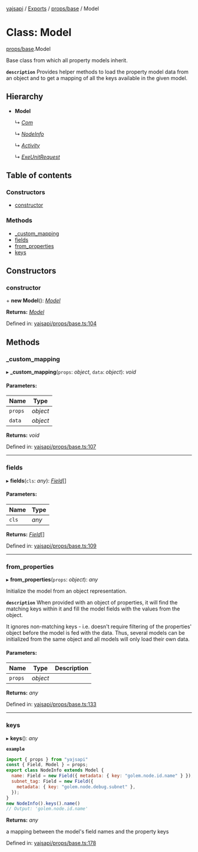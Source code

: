 [yajsapi](../README.md) / [Exports](../modules.md) / [props/base](../modules/props_base.md) / Model

# Class: Model

[props/base](../modules/props_base.md).Model

Base class from which all property models inherit.

**`description`** Provides helper methods to load the property model data from an
 object and to get a mapping of all the keys available in the given model.

## Hierarchy

* **Model**

  ↳ [*Com*](props_com.com.md)

  ↳ [*NodeInfo*](props.nodeinfo.md)

  ↳ [*Activity*](props.activity.md)

  ↳ [*ExeUnitRequest*](props_inf.exeunitrequest.md)

## Table of contents

### Constructors

- [constructor](props_base.model.md#constructor)

### Methods

- [\_custom\_mapping](props_base.model.md#_custom_mapping)
- [fields](props_base.model.md#fields)
- [from\_properties](props_base.model.md#from_properties)
- [keys](props_base.model.md#keys)

## Constructors

### constructor

\+ **new Model**(): [*Model*](props_base.model.md)

**Returns:** [*Model*](props_base.model.md)

Defined in: [yajsapi/props/base.ts:104](https://github.com/golemfactory/yajsapi/blob/0a8d8c8/yajsapi/props/base.ts#L104)

## Methods

### \_custom\_mapping

▸ **_custom_mapping**(`props`: *object*, `data`: *object*): *void*

#### Parameters:

Name | Type |
------ | ------ |
`props` | *object* |
`data` | *object* |

**Returns:** *void*

Defined in: [yajsapi/props/base.ts:107](https://github.com/golemfactory/yajsapi/blob/0a8d8c8/yajsapi/props/base.ts#L107)

___

### fields

▸ **fields**(`cls`: *any*): [*Field*](props_base.field.md)[]

#### Parameters:

Name | Type |
------ | ------ |
`cls` | *any* |

**Returns:** [*Field*](props_base.field.md)[]

Defined in: [yajsapi/props/base.ts:109](https://github.com/golemfactory/yajsapi/blob/0a8d8c8/yajsapi/props/base.ts#L109)

___

### from\_properties

▸ **from_properties**(`props`: *object*): *any*

Initialize the model from an object representation.

**`description`** When provided with an object of properties, it will find the matching keys
   within it and fill the model fields with the values from the object.

   It ignores non-matching keys - i.e. doesn't require filtering of the properties'
   object before the model is fed with the data. Thus, several models can be
   initialized from the same object and all models will only load their own data.

#### Parameters:

Name | Type | Description |
------ | ------ | ------ |
`props` | *object* |     |

**Returns:** *any*

Defined in: [yajsapi/props/base.ts:133](https://github.com/golemfactory/yajsapi/blob/0a8d8c8/yajsapi/props/base.ts#L133)

___

### keys

▸ **keys**(): *any*

**`example`** 
```js
import { props } from "yajsapi"
const { Field, Model } = props;
export class NodeInfo extends Model {
  name: Field = new Field({ metadata: { key: "golem.node.id.name" } });
  subnet_tag: Field = new Field({
    metadata: { key: "golem.node.debug.subnet" },
  });
}
new NodeInfo().keys().name()
// Output: 'golem.node.id.name'
```

**Returns:** *any*

a mapping between the model's field names and the property keys

Defined in: [yajsapi/props/base.ts:178](https://github.com/golemfactory/yajsapi/blob/0a8d8c8/yajsapi/props/base.ts#L178)
